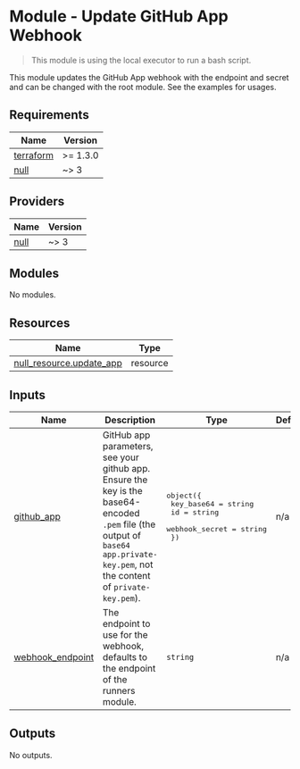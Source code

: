 # Module - Update GitHub App Webhook

> This module is using the local executor to run a bash script.

This module updates the GitHub App webhook with the endpoint and secret and can be changed with the root module. See the
examples for usages.

<!-- BEGIN_TF_DOCS -->

## Requirements

| Name                                                                     | Version  |
| ------------------------------------------------------------------------ | -------- |
| <a name="requirement_terraform"></a> [terraform](#requirement_terraform) | >= 1.3.0 |
| <a name="requirement_null"></a> [null](#requirement_null)                | ~> 3     |

## Providers

| Name                                                | Version |
| --------------------------------------------------- | ------- |
| <a name="provider_null"></a> [null](#provider_null) | ~> 3    |

## Modules

No modules.

## Resources

| Name                                                                                                              | Type     |
| ----------------------------------------------------------------------------------------------------------------- | -------- |
| [null_resource.update_app](https://registry.terraform.io/providers/hashicorp/null/latest/docs/resources/resource) | resource |

## Inputs

| Name                                                                              | Description                                                                                                                                                                      | Type                                                                                           | Default | Required |
| --------------------------------------------------------------------------------- | -------------------------------------------------------------------------------------------------------------------------------------------------------------------------------- | ---------------------------------------------------------------------------------------------- | ------- | :------: |
| <a name="input_github_app"></a> [github_app](#input_github_app)                   | GitHub app parameters, see your github app. Ensure the key is the base64-encoded `.pem` file (the output of `base64 app.private-key.pem`, not the content of `private-key.pem`). | <pre>object({<br> key_base64 = string<br> id = string<br> webhook_secret = string<br> })</pre> | n/a     |   yes    |
| <a name="input_webhook_endpoint"></a> [webhook_endpoint](#input_webhook_endpoint) | The endpoint to use for the webhook, defaults to the endpoint of the runners module.                                                                                             | `string`                                                                                       | n/a     |   yes    |

## Outputs

No outputs.

<!-- END_TF_DOCS -->
